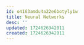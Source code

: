 ```yaml
---
id: o4163amdu4a22e6botyly1w
title: Neural Networks
desc: ''
updated: 1724626342011
created: 1724626342011
---
```

